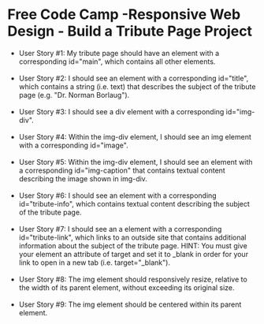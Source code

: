 # Free Code Camp -Responsive Web Design - Build a Tribute Page Project 

<ul>
  <li>User Story #1: My tribute page should have an element with a corresponding id="main", which contains all other elements.</li><br>
  <li>User Story #2: I should see an element with a corresponding id="title", which contains a string (i.e. text) that describes the subject of the tribute page (e.g. "Dr. Norman Borlaug").</li><br>
 <li>User Story #3: I should see a div element with a corresponding id="img-div".</li><br>
  <li>User Story #4: Within the img-div element, I should see an img element with a corresponding id="image".</li><br>
 <li>User Story #5: Within the img-div element, I should see an element with a corresponding id="img-caption" that contains textual content describing the image shown in img-div.</li><br>
 <li>User Story #6: I should see an element with a corresponding id="tribute-info", which contains textual content describing the subject of the tribute page.</li><br>
 <li>User Story #7: I should see an a element with a corresponding id="tribute-link", which links to an outside site that contains additional information about the subject of the tribute page. HINT: You must give your element an attribute of target and set it to _blank in order for your link to open in a new tab (i.e. target="_blank").</li><br>
 <li>User Story #8: The img element should responsively resize, relative to the width of its parent element, without exceeding its original size.</li><br>
  <li>User Story #9: The img element should be centered within its parent element.</li><br>
</ul>
